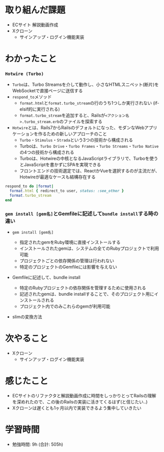 # 取り組んだ課題 
+ ECサイト 解説動画作成
+ Xクローン
  + サインアップ・ログイン機能実装
# わかったこと 
### `Hotwire (Turbo)` 
+ `Turbo`は、Turbo Streamsを介して動作し、小さなHTMLスニペット(断片)をWebSocketで直接ページに送信する
+ `respond_to`メソッド
  + `format.html`と`format.turbo_stream`の行のうち1つしか実行されない (if-elsif的に実行される)
  + `format.turbo_stream`を追加すると、Railsが`<アクション名>.turbo_stream.erb`のファイルを探索する
+ `Hotwire`とは、Rails7からRailsのデフォルトになった、モダンなWebアプリケーションを作るための新しいアプローチのこと
  + `Turbo`・`Stimulus`・`Strada`という3つの技術から構成される
  + Turboは、`Turbo Drive`・`Turbo Frames`・`Turbo Streams`・`Turbo Native`の4つの技術から構成される
  + Turboは、Hotwireの中核となるJavaScriptライブラリで、Turboを使うとJavaScriptを書かずにSPAを実現できる
  + フロントエンドの技術選定では、ReactかVueを選択するのが主流だが、Hotwireが最適なケースも結構存在する
```rb
respond_to do |format|
  format.html { redirect_to user, status: :see_other }
  format.turbo_stream
end
```
### `gem install [gem名]`とGemfileに記述して`bundle install`する時の違い
+ `gem install [gem名]`
  + 指定されたgemをRuby環境に直接インストールする
  + インストールされたgemは、システムの全てのRubyプロジェクトで利用可能
  + プロジェクトごとの依存関係の管理は行われない
  + 特定のプロジェクトのGemfileには影響を与えない
+ Gemfileに記述して、bundle install
  + 特定のRubyプロジェクトの依存関係を管理するために使用される
  + 記述されたgemは、bundle installすることで、そのプロジェクト用にインストールされる
  + プロジェクト内でのみこれらのgemが利用可能

+ slimの変換方法
# 次やること
+ Xクローン
  + サインアップ・ログイン機能実装
# 感じたこと
  + ECサイトのリファクタと解説動画作成に時間をしっかりとってRailsの理解を深めれたので、この後のRailsの実装に活きてくるはず(と信じたい..)
  + Xクローンは遅くとも1ヶ月以内で実装できるよう集中していきたい
# 学習時間  
+ 勉強時間: 9h (合計: 505h)


